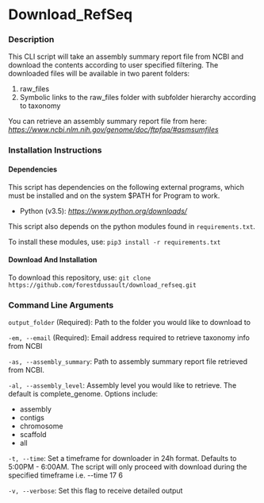 # Download_RefSeq

### Description

This CLI script will take an assembly summary report file from NCBI and
download the contents according to user specified filtering.
The downloaded files will be available in two parent folders:
1) raw_files
2) Symbolic links to the raw_files folder with subfolder hierarchy according to taxonomy

You can retrieve an assembly summary report file from here:
_https://www.ncbi.nlm.nih.gov/genome/doc/ftpfaq/#asmsumfiles_

### Installation Instructions

#### Dependencies

This script has dependencies on the following external programs, which must be installed and on the
system $PATH for Program to work.

- Python (v3.5): _https://www.python.org/downloads/_

This script also depends on the python modules found in `requirements.txt`.

To install these modules, use: `pip3 install -r requirements.txt`

#### Download And Installation

To download this repository, use: `git clone https://github.com/forestdussault/download_refseq.git`

### Command Line Arguments
`output_folder` (Required): Path to the folder you would like to download to

`-em, --email` (Required): Email address required to retrieve taxonomy info from NCBI

`-as, --assembly_summary`: Path to assembly summary report file retrieved from NCBI.

`-al, --assembly_level`: Assembly level you would like to retrieve. The default is complete_genome.
Options include:
- assembly
- contigs
- chromosome
- scaffold
- all

`-t, --time`: Set a timeframe for downloader in 24h format. Defaults to 5:00PM - 6:00AM.
The script will only proceed with download during the specified timeframe
i.e. --time 17 6

`-v, --verbose`: Set this flag to receive detailed output